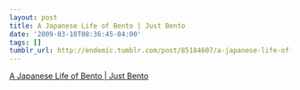 ```yaml
---
layout: post
title: A Japanese Life of Bento | Just Bento
date: '2009-03-10T08:36:45-04:00'
tags: []
tumblr_url: http://endemic.tumblr.com/post/85184607/a-japanese-life-of-bento-just-bento
---
```

[A Japanese Life of Bento | Just Bento](http://justbento.com/handbook/bento-culture/japanese-life-bento)  
